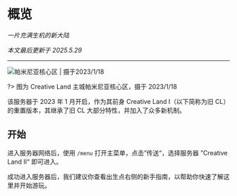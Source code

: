 # 概览

*一片充满生机的新大陆*

*本文最后更新于 2025.5.29*

----------

![帕米尼亚核心区 | 摄于2023/1/18](https://assets-docs.usolia.net/docs.usolia.net/images/cl02/intro-banner-remake.png)

?> 图为 Creative Land 主城帕米尼亚核心区，摄于 2023/1/18

该服务器于 2023 年 1 月开启，作为其前身 Creative Land I（以下简称为旧 CL）的重置版本，其继承了旧 CL 大部分特性，并加入了众多新机制。

## 开始

进入服务器网络后，使用 `/menu` 打开主菜单，点击”传送“，选择服务器 ”Creative Land II“ 即可进入。

成功进入服务器后，我们建议你查看出生点右侧的新手指南，以帮助你快速了解这里并开始游玩。

